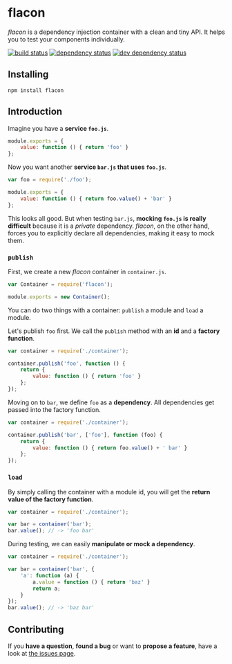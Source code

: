 # flacon

*flacon* is a dependency injection container with a clean and tiny API. It helps you to test your components individually.

[![build status](https://img.shields.io/travis/derhuerst/flacon.svg)](https://travis-ci.org/derhuerst/flacon)
[![dependency status](https://img.shields.io/david/derhuerst/flacon.svg)](https://david-dm.org/derhuerst/flacon#info=dependencies)
[![dev dependency status](https://img.shields.io/david/dev/derhuerst/flacon.svg)](https://david-dm.org/derhuerst/flacon#info=devDependencies)


## Installing

```
npm install flacon
```


## Introduction

Imagine you have a **service `foo.js`**.

```js
module.exports = {
	value: function () { return 'foo' }
};
```

Now you want another **service `bar.js` that uses `foo.js`**.

```js
var foo = require('./foo');

module.exports = {
	value: function () { return foo.value() + 'bar' }
};
```

This looks all good. But when testing `bar.js`, **mocking `foo.js` is really difficult** because it is a *private* dependency. *flacon*, on the other hand, forces you to explicitly declare all dependencies, making it easy to mock them.


### `publish`

First, we create a new *flacon* container in `container.js`.

```js
var Container = require('flacon');

module.exports = new Container();
```

You can do two things with a container: `publish` a module and `load` a module.

Let's publish `foo` first. We call the `publish` method with an **id** and a **factory function**.

```js
var container = require('./container');

container.publish('foo', function () {
	return {
		value: function () { return 'foo' }
	};
});
```

Moving on to `bar`, we define `foo` as a **dependency**. All dependencies get passed into the factory function.

```js
var container = require('./container');

container.publish('bar', ['foo'], function (foo) {
	return {
		value: function () { return foo.value() + ' bar' }
	};
});
```


### `load`

By simply calling the container with a module id, you will get the **return value of the factory function**.

```js
var container = require('./container');

var bar = container('bar');
bar.value(); // -> 'foo bar'
```

During testing, we can easily **manipulate or mock a dependency**.

```js
var container = require('./container');

var bar = container('bar', {
	'a': function (a) {
		a.value = function () { return 'baz' }
		return a;
	}
});
bar.value(); // -> 'baz bar'
```



## Contributing

If you **have a question**, **found a bug** or want to **propose a feature**, have a look at [the issues page](https://github.com/derhuerst/flacon/issues).
